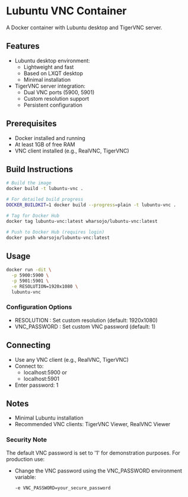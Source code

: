 # Lubuntu VNC Container

A Docker container with Lubuntu desktop and TigerVNC server.

## Features
- Lubuntu desktop environment:
  - Lightweight and fast
  - Based on LXQT desktop
  - Minimal installation
- TigerVNC server integration:
  - Dual VNC ports (5900, 5901)
  - Custom resolution support
  - Persistent configuration

## Prerequisites
- Docker installed and running
- At least 1GB of free RAM
- VNC client installed (e.g., RealVNC, TigerVNC)

## Build Instructions
```bash
# Build the image
docker build -t lubuntu-vnc .

# For detailed build progress
DOCKER_BUILDKIT=1 docker build --progress=plain -t lubuntu-vnc .  

# Tag for Docker Hub
docker tag lubuntu-vnc:latest wharsojo/lubuntu-vnc:latest

# Push to Docker Hub (requires login)
docker push wharsojo/lubuntu-vnc:latest
```
## Usage
```bash
docker run -dit \
  -p 5900:5900 \
  -p 5901:5901 \
  -e RESOLUTION=1920x1080 \
  lubuntu-vnc
```
### Configuration Options
- RESOLUTION : Set custom resolution (default: 1920x1080)
- VNC_PASSWORD : Set custom VNC password (default: 1)
## Connecting
- Use any VNC client (e.g., RealVNC, TigerVNC)
- Connect to:
  - localhost:5900 or
  - localhost:5901
- Enter password: 1
## Notes
- Minimal Lubuntu installation
- Recommended VNC clients: TigerVNC Viewer, RealVNC Viewer
### Security Note
The default VNC password is set to '1' for demonstration purposes. For production use:

- Change the VNC password using the VNC_PASSWORD environment variable:
  ```bash
  -e VNC_PASSWORD=your_secure_password
  ```